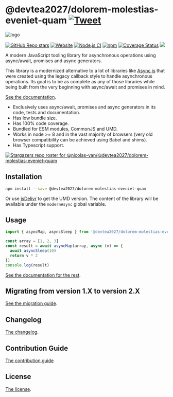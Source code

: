# @devtea2027/dolorem-molestias-eveniet-quam [![Tweet](https://img.shields.io/twitter/url/http/shields.io.svg?style=social)](https://twitter.com/intent/tweet?text=Meet%20this%20awesome%20library&url=https://github.com/devtea2027/dolorem-molestias-eveniet-quam&via=nicolasvanhoren&hashtags=javascript,asyncawait,async,libraries,programming)

![logo](https://github.com/devtea2027/dolorem-molestias-eveniet-quam/raw/master/img/facebook_cover_photo_2_680.png)

[![GitHub Repo stars](https://img.shields.io/github/stars/nicolas-van/@devtea2027/dolorem-molestias-eveniet-quam?style=social)](https://github.com/devtea2027/dolorem-molestias-eveniet-quam/stargazers) [![Website](https://img.shields.io/website.svg?url=http%3A%2F%2Fnicolas-van.github.io%2F@devtea2027/dolorem-molestias-eveniet-quam)](https://nicolas-van.github.io/@devtea2027/dolorem-molestias-eveniet-quam)
[![Node.js CI](https://github.com/devtea2027/dolorem-molestias-eveniet-quam/workflows/Node.js%20CI/badge.svg)](https://github.com/devtea2027/dolorem-molestias-eveniet-quam/actions) [![npm](https://img.shields.io/npm/v/@devtea2027/dolorem-molestias-eveniet-quam)](https://www.npmjs.com/package/@devtea2027/dolorem-molestias-eveniet-quam) [![Coverage Status](https://coveralls.io/repos/github/nicolas-van/@devtea2027/dolorem-molestias-eveniet-quam/badge.svg?branch=master)](https://coveralls.io/github/nicolas-van/@devtea2027/dolorem-molestias-eveniet-quam?branch=master) [![](https://data.jsdelivr.com/v1/package/npm/@devtea2027/dolorem-molestias-eveniet-quam/badge)](https://www.jsdelivr.com/package/npm/@devtea2027/dolorem-molestias-eveniet-quam)

A modern JavaScript tooling library for asynchronous operations using async/await, promises and async generators.

This library is a modernized alternative to a lot of libraries like [Async.js](https://caolan.github.io/async/v3/) that were created using the legacy callback style to handle asynchronous operations. Its goal is to be as complete as any of those libraries while being built from the very beginning with async/await and promises in mind.

[See the documentation](https://nicolas-van.github.io/@devtea2027/dolorem-molestias-eveniet-quam).

* Exclusively uses async/await, promises and async generators in its code, tests and documentation.
* Has low bundle size.
* Has 100% code coverage.
* Bundled for ESM modules, CommonJS and UMD.
* Works in node >= 8 and in the vast majority of browsers (very old browser compatibility can be achieved using Babel and shims).
* Has Typescript support.

[![Stargazers repo roster for @nicolas-van/@devtea2027/dolorem-molestias-eveniet-quam](https://reporoster.com/stars/nicolas-van/@devtea2027/dolorem-molestias-eveniet-quam)](https://github.com/devtea2027/dolorem-molestias-eveniet-quam/stargazers)

## Installation

```bash
npm install --save @devtea2027/dolorem-molestias-eveniet-quam
```

Or use [jsDelivr](https://www.jsdelivr.com/package/npm/@devtea2027/dolorem-molestias-eveniet-quam) to get the UMD version. The content of the library will be available under the `modernAsync` global variable.

## Usage

```javascript
import { asyncMap, asyncSleep } from '@devtea2027/dolorem-molestias-eveniet-quam'

const array = [1, 2, 3]
const result = await asyncMap(array, async (v) => {
  await asyncSleep(10)
  return v * 2
})
console.log(result)
```

[See the documentation for the rest](https://nicolas-van.github.io/@devtea2027/dolorem-molestias-eveniet-quam).

## Migrating from version 1.X to version 2.X

[See the migration guide](https://github.com/devtea2027/dolorem-molestias-eveniet-quam/blob/master/version-1-to-2-guide.md).

## Changelog

[The changelog](https://github.com/devtea2027/dolorem-molestias-eveniet-quam/blob/master/CHANGELOG.md).

## Contribution Guide

[The contribution guide](https://github.com/devtea2027/dolorem-molestias-eveniet-quam/blob/master/CONTRIBUTING.md)

## License

[The license](https://github.com/devtea2027/dolorem-molestias-eveniet-quam/blob/master/LICENSE.md).
